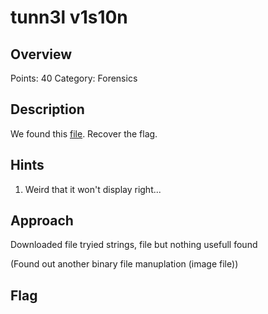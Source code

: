 # tunn3l v1s10n

## Overview

Points: 40
Category: Forensics

## Description

We found this [file](https://mercury.picoctf.net/static/09a86202e72dbdb5bf4d1b5d2c6a5b86/tunn3l_v1s10n). Recover the flag.

## Hints

1. Weird that it won't display right...


## Approach

Downloaded file
tryied strings, file but nothing usefull found

(Found out another binary file manuplation (image file))

## Flag